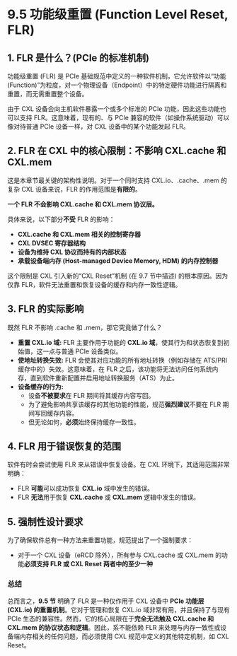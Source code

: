 # 9.5 功能级重置 (Function Level Reset, FLR)

## 1. FLR 是什么？(PCIe 的标准机制)

功能级重置 (FLR) 是 PCIe 基础规范中定义的一种软件机制，它允许软件以“功能 (Function)”为粒度，对一个物理设备（Endpoint）中的特定硬件功能进行隔离和重置，而无需重置整个设备。

由于 CXL 设备会向主机软件暴露一个或多个标准的 PCIe 功能，因此这些功能也可以支持 FLR。这意味着，现有的、与 PCIe 兼容的软件（如操作系统驱动）可以像对待普通 PCIe 设备一样，对 CXL 设备中的某个功能发起 FLR。

## 2. FLR 在 CXL 中的核心限制：不影响 CXL.cache 和 CXL.mem

这是本章节最关键的架构性说明。对于一个同时支持 CXL.io、.cache、.mem 的复杂 CXL 设备来说，FLR 的作用范围是**有限的**。

**一个 FLR 不会影响 CXL.cache 和 CXL.mem 协议层。**

具体来说，以下部分**不受** FLR 的影响：

* **CXL.cache 和 CXL.mem 相关的控制寄存器**
* **CXL DVSEC 寄存器结构**
* **设备为维持 CXL 协议而持有的内部状态**
* **承载设备端内存 (Host-managed Device Memory, HDM) 的内存控制器**

这个限制是 CXL 引入新的“CXL Reset”机制 (在 9.7 节中描述) 的根本原因。因为仅靠 FLR，软件无法重置和恢复设备的缓存和内存一致性逻辑。

## 3. FLR 的实际影响

既然 FLR 不影响 .cache 和 .mem，那它究竟做了什么？

* **重置 CXL.io 域:** FLR 主要作用于功能的 **CXL.io 域**，使其行为和状态恢复到初始值，这一点与普通 PCIe 设备类似。
* **使地址转换失效:** FLR 会使其对应功能的所有地址转换（例如存储在 ATS/PRI 缓存中的）失效。这意味着，在 FLR 之后，该功能将无法访问任何系统内存，直到软件重新配置并启用地址转换服务（ATS）为止。
* **设备缓存的行为:**
    * 设备**不被要求**在 FLR 期间将其缓存内容写回。
    * 为了避免影响共享该缓存的其他功能的性能，规范**强烈建议**不要在 FLR 期间写回缓存内容。
    * 但无论如何，**必须**始终保持缓存一致性。

## 4. FLR 用于错误恢复的范围

软件有时会尝试使用 FLR 来从错误中恢复设备。在 CXL 环境下，其适用范围非常明确：

* FLR **可能**可以成功恢复 **CXL.io** 域中发生的错误。
* FLR **无法**用于恢复 **CXL.cache** 或 **CXL.mem** 逻辑中发生的错误。

## 5. 强制性设计要求

为了确保软件总有一种方法来重置功能，规范提出了一个强制要求：

* 对于一个 CXL 设备（eRCD 除外），所有参与 CXL.cache 或 CXL.mem 的功能**必须支持 FLR 或 CXL Reset 两者中的至少一种**

### 总结

总而言之，**9.5 节** 明确了 FLR 是一种仅作用于 CXL 设备中 **PCIe 功能层 (CXL.io) 的重置机制**。它对于管理和恢复 CXL.io 域非常有用，并且保持了与现有 PCIe 生态的兼容性。然而，它的核心局限在于**完全无法触及 CXL.cache 和 CXL.mem 的协议状态和逻辑**。因此，系不能依赖 FLR 来处理与内存一致性或设备端内存相关的任何问题，而必须使用 CXL 规范中定义的其他特定机制，如 CXL Reset。